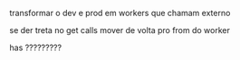 
transformar o dev e prod em workers que chamam externo


se der treta no get calls mover de volta pro from do worker

has ?????????